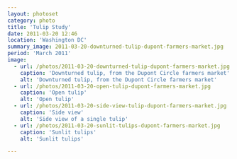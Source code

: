 ```yaml
---
layout: photoset
category: photo
title: 'Tulip Study'
date: 2011-03-20 12:46
location: 'Washington DC'
summary_image: 2011-03-20-downturned-tulip-dupont-farmers-market.jpg
period: 'March 2011'
image:
  - url: /photos/2011-03-20-downturned-tulip-dupont-farmers-market.jpg
    caption: 'Downturned tulip, from the Dupont Circle farmers market'
    alt: 'Downturned tulip, from the Dupont Circle farmers market'
  - url: /photos/2011-03-20-open-tulip-dupont-farmers-market.jpg
    caption: 'Open tulip'
    alt: 'Open tulip'
  - url: /photos/2011-03-20-side-view-tulip-dupont-farmers-market.jpg
    caption: 'Side view'
    alt: 'Side view of a single tulip'
  - url: /photos/2011-03-20-sunlit-tulips-dupont-farmers-market.jpg
    caption: 'Sunlit tulips'
    alt: 'Sunlit tulips'

---
```


